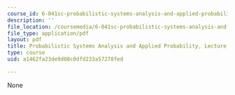 ```yaml
---
course_id: 6-041sc-probabilistic-systems-analysis-and-applied-probability-fall-2013
description: ''
file_location: /coursemedia/6-041sc-probabilistic-systems-analysis-and-applied-probability-fall-2013/a1462fa23de9d08c0dfd233a57278fed_MIT6_041SCF13_L02.pdf
file_type: application/pdf
layout: pdf
title: Probabilistic Systems Analysis and Applied Probability, Lecture 2
type: course
uid: a1462fa23de9d08c0dfd233a57278fed

---
```

None